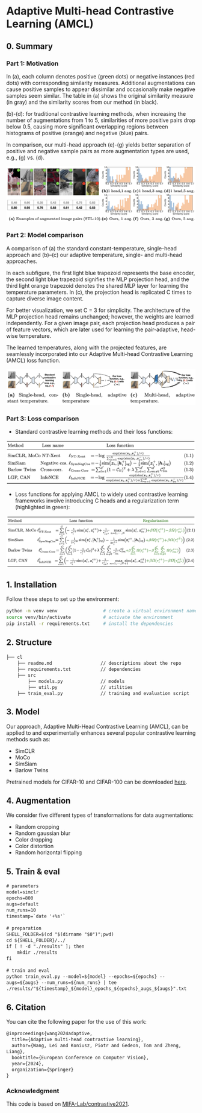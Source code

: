 # Adaptive Multi-head Contrastive Learning (AMCL)

## 0. Summary

### Part 1: Motivation

In (a), each column denotes positive (green dots) or negative instances (red dots) with corresponding similarity measures. Additional augmentations can cause positive samples to appear dissimilar and occasionally make negative samples seem similar. The table in (a) shows the original similarity measure (in gray) and the similarity scores from our method (in black).

(b)-(d): for traditional contrastive learning methods, when increasing the number of augmentations from 1 to 5, similarities of more positive pairs drop below 0.5, causing more significant overlapping regions between histograms of positive (orange) and negative (blue) pairs. 

In comparison, our multi-head approach (e)-(g) yields better separation of positive and negative sample pairs as more augmentation types are used, e.g., (g) vs. (d).

![Alt Text](https://github.com/LeiWangR/cl/blob/main/images/motivation.png)

### Part 2: Model comparison

A comparison of (a) the standard constant-temperature, single-head approach and (b)–(c) our adaptive temperature, single- and multi-head approaches. 

In each subfigure, the first light blue trapezoid represents the base encoder, the second light blue trapezoid signifies the MLP projection head, and the third light orange trapezoid denotes the shared MLP layer for learning the temperature parameters. In (c), the projection head is replicated C times to capture diverse image content. 

For better visualization, we set C = 3 for simplicity. The architecture of the MLP projection head remains unchanged; however, the weights are learned independently. For a given image pair, each projection head produces a pair of feature vectors, which are later used for learning the pair-adaptive, head-wise temperature. 

The learned temperatures, along with the projected features, are seamlessly incorporated into our Adaptive Multi-head Contrastive Learning (AMCL) loss function.

![Alt Text](https://github.com/LeiWangR/cl/blob/main/images/comparison.png)

### Part 3: Loss comparison

- Standard contrastive learning methods and their loss functions:

![Alt Text](https://github.com/LeiWangR/cl/blob/main/images/table1.png)

- Loss functions for applying AMCL to widely used contrastive learning frameworks involve introducing C heads and a regularization term (highlighted in green):

![Alt Text](https://github.com/LeiWangR/cl/blob/main/images/table2.png)


## 1. Installation

Follow these steps to set up the environment:
```bash
python -m venv venv                 # create a virtual environment named venv
source venv/bin/activate            # activate the environment
pip install -r requirements.txt     # install the dependencies
```

## 2. Structure

```console
├── cl
    ├── readme.md                  // descriptions about the repo
    ├── requirements.txt           // dependencies
    ├── src
        ├── models.py              // models
        ├── util.py                // utilities
    ├── train_eval.py              // training and evaluation script
```

## 3. Model

Our approach, Adaptive Multi-Head Contrastive Learning (AMCL), can be applied to and experimentally enhances several popular contrastive learning methods such as:

- SimCLR
- MoCo
- SimSiam
- Barlow Twins

Pretrained models for CIFAR-10 and CIFAR-100 can be downloaded [here](123).

## 4. Augmentation

We consider five different types of transformations for data augmentations:

- Random cropping
- Random gaussian blur
- Color dropping
- Color distortion
- Random horizontal flipping

## 5. Train & eval
```
# parameters
model=simclr
epochs=800
augs=default
num_runs=10
timestamp=`date '+%s'`

# preparation
SHELL_FOLDER=$(cd "$(dirname "$0")";pwd)
cd ${SHELL_FOLDER}/../
if [ ! -d "./results" ]; then
    mkdir ./results
fi

# train and eval
python train_eval.py --model=${model} --epochs=${epochs} --augs=${augs} --num_runs=${num_runs} | tee ./results/"${timestamp}_${model}_epochs_${epochs}_augs_${augs}".txt
```

## 6. Citation

You can cite the following paper for the use of this work:

```
@inproceedings{wang2024adaptive,
  title={Adaptive multi-head contrastive learning},
  author={Wang, Lei and Koniusz, Piotr and Gedeon, Tom and Zheng, Liang},
  booktitle={European Conference on Computer Vision},
  year={2024},
  organization={Springer}
}
```
### Acknowledgment
This code is based on [MIFA-Lab/contrastive2021](https://github.com/MIFA-Lab/contrastive2021).

